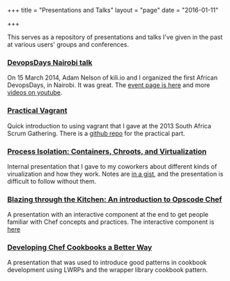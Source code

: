 +++
title = "Presentations and Talks"
layout = "page"
date = "2016-01-11"

+++

This serves as a repository of presentations and talks I've given in the past at various users' groups and conferences.

### [DevopsDays Nairobi talk](https://www.youtube.com/watch?v=jClCYqgdUxw)
On 15 March 2014, Adam Nelson of kili.io and I organized the first African DevopsDays, in Nairobi. It was great. The [event page is here](http://devopsdays.org/events/2014-nairobi/) and more [videos on youtube](https://www.youtube.com/channel/UCQa9MtN8kjDIRoj9mJW_8sA).

### [Practical Vagrant](https://slid.es/urbanskims/scrum-gathering-vagrant)

Quick introduction to using vagrant that I gave at the 2013 South Africa Scrum Gathering. There is a [github repo](https://github.com/iflowfor8hours/vagrant-tutorial) for the practical part.

### [Process Isolation: Containers, Chroots, and Virtualization](http://slid.es/urbanskims/vmprimer)

Internal presentation that I gave to my coworkers about different kinds of virualization and how they work. Notes are [in a gist](https://gist.github.com/iflowfor8hours/7300262), and the presentation is difficult to follow without them.

### [Blazing through the Kitchen: An introduction to Opscode Chef](http://www.iflowfor8hours.info/presentations/chef_intro/chef_intro.html)

A presentation with an interactive component at the end to get people familiar with Chef concepts and practices. The interactive component is [here](https://github.com/chef-tutorials/)

### [Developing Chef Cookbooks a Better Way](http://www.iflowfor8hours.info/presentations/lwrp/lwrp-slides.html)

A presentation that was used to introduce good patterns in cookbook development using LWRPs and the wrapper library cookbook pattern.
